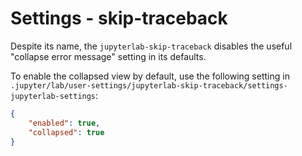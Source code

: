 # Settings - skip-traceback

Despite its name, the `jupyterlab-skip-traceback` disables the useful "collapse error message" setting in its defaults.

To enable the collapsed view by default, use the following setting in `.jupyter/lab/user-settings/jupyterlab-skip-traceback/settings-jupyterlab-settings`:

```json
{
    "enabled": true,
    "collapsed": true
}
```
